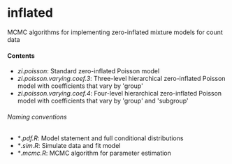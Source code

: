 # inflated

MCMC algorithms for implementing zero-inflated mixture models for count data

#### Contents

- *zi.poisson*: Standard zero-inflated Poisson model
- *zi.poisson.varying.coef.3*: Three-level hierarchical zero-inflated Poisson model with coefficients that vary by 'group'
- *zi.poisson.varying.coef.4*: Four-level hierarchical zero-inflated Poisson model with coefficients that vary by 'group' and 'subgroup'

###### Naming conventions
- **.pdf.R*: Model statement and full conditional distributions
- **.sim.R*: Simulate data and fit model
- **.mcmc.R*: MCMC algorithm for parameter estimation
